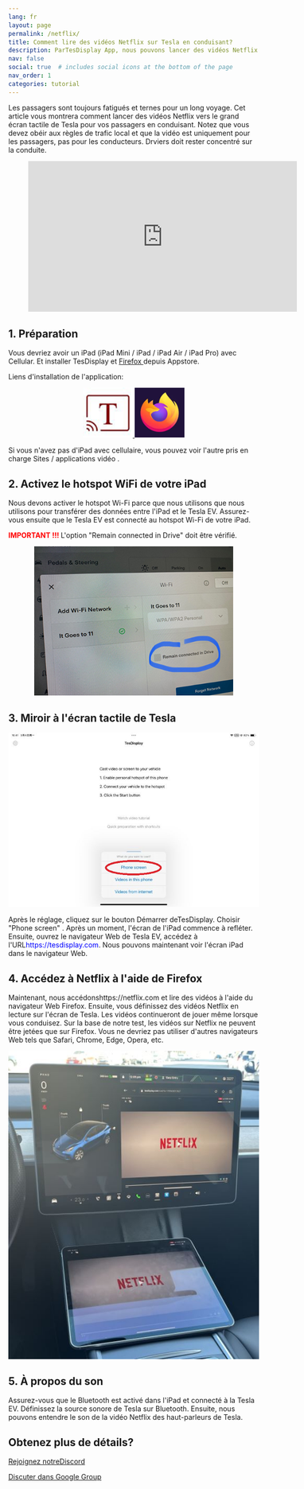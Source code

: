 ```yaml
---
lang: fr
layout: page
permalink: /netflix/
title: Comment lire des vidéos Netflix sur Tesla en conduisant?
description: ParTesDisplay App, nous pouvons lancer des vidéos Netflix à l'écran tactile de Tesla pour tous les passagers en conduisant.
nav: false
social: true  # includes social icons at the bottom of the page
nav_order: 1
categories: tutorial
---
```


Les passagers sont toujours fatigués et ternes pour un long voyage. Cet article vous montrera comment lancer des vidéos Netflix vers le grand écran tactile de Tesla pour vos passagers en conduisant. Notez que vous devez obéir aux règles de trafic local et que la vidéo est uniquement pour les passagers, pas pour les conducteurs. Drviers doit rester concentré sur la conduite.

<!-- blank line -->
<figure class= "video-container" >
  <iframe width= "540"  height= "303"  src= "https://www.youtube.com/embed/O31JLO208nQ"  frameborder= "0"  allowfullscreen= "true" > </iframe>
</figure>
<!-- blank line -->

## 1. Préparation
Vous devriez avoir un iPad (iPad Mini / iPad / iPad Air / iPad Pro) avec Cellular.
Et installer <un href = "https://apps.apple.com/app/tesdisplay-screen-mirror/id6469987744" >TesDisplay</a> et <a href = "https://apps.apple.com/app/firefox-private-safe-browser/id989804926" > Firefox </a> depuis Appstore.

Liens d'installation de l'application:
<p style= "text-align: center;" >
<a id = "TesDisplay"  href = "https://apps.apple.com/app/tesdisplay-screen-mirror/id6469987744" >
<img src= "/assets/img/logo.png"  height= "100px" >
</a>
<a id = "FireFox"  href = "https://apps.apple.com/app/firefox-private-safe-browser/id989804926" >
<img src= "/assets/img/firefox.webp"  height= "100px" >
</a>
</p>
Si vous n'avez pas d'iPad avec cellulaire, vous pouvez voir l'autre pris en charge <un href = "/sites" > Sites / applications vidéo </a>.

## 2. Activez le hotspot WiFi de votre iPad
<p> Nous devons activer le hotspot Wi-Fi parce que nous utilisons que nous utilisons pour transférer des données entre l'iPad et le Tesla EV.
Assurez-vous ensuite que le Tesla EV est connecté au hotspot Wi-Fi de votre iPad. </p>
<p><span style= "color: red" > <b> IMPORTANT !!! </b></span> L'option "Remain connected in Drive"  doit être vérifié. </p>
<p style= "text-align: center;" >
<img src= "/assets/img/wifi-connected.jpg"  height= "300px" >
</p>

## 3. Miroir à l'écran tactile de Tesla
<p style= "text-align: center;" >
<img src= "/assets/img/ipad-screen.jpg"  alt= "The start choice of TesDisplay app for using Netflix"  width= "540px" >
</p>
Après le réglage, cliquez sur le bouton Démarrer deTesDisplay. Choisir "Phone screen" . Après un moment, l'écran de l'iPad commence à refléter.
Ensuite, ouvrez le navigateur Web de Tesla EV, accédez à l'URL<span style= "color:blue" >https://tesdisplay.com</span>. Nous pouvons maintenant voir l'écran iPad dans le navigateur Web.

## 4. Accédez à Netflix à l'aide de Firefox
Maintenant, nous accédonshttps://netflix.com et lire des vidéos à l'aide du navigateur Web Firefox. Ensuite, vous définissez des vidéos Netflix en lecture sur l'écran de Tesla. Les vidéos continueront de jouer même lorsque vous conduisez.
Sur la base de notre test, les vidéos sur Netflix ne peuvent être jetées que sur Firefox. Vous ne devriez pas utiliser d'autres navigateurs Web tels que Safari, Chrome, Edge, Opera, etc.
<p style= "text-align: center;" >
<img src= "/assets/img/netflix.jpg"  alt= "mirror Netflix video to Tesla using TesDisplay"  width= "590px" >
</p>

## 5. À propos du son
Assurez-vous que le Bluetooth est activé dans l'iPad et connecté à la Tesla EV.
Définissez la source sonore de Tesla sur Bluetooth.
Ensuite, nous pouvons entendre le son de la vidéo Netflix des haut-parleurs de Tesla.

## Obtenez plus de détails?
<p> <a href = "https://discord.gg/Tvbs9uWcN9"  cible = "_blank" > Rejoignez notreDiscord</a> </p>
<p> <a href = "https://groups.google.com/g/tesla-display"  cible = "_blank" > Discuter dans Google Group </a> </p>

